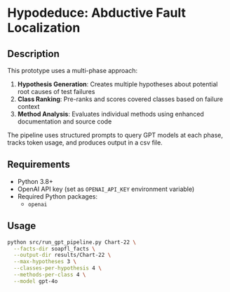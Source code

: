 # Hypodeduce: Abductive Fault Localization

## Description

This prototype uses a multi-phase approach:

1. **Hypothesis Generation**: Creates multiple hypotheses about potential root causes of test failures
2. **Class Ranking**: Pre-ranks and scores covered classes based on failure context
3. **Method Analysis**: Evaluates individual methods using enhanced documentation and source code

The pipeline uses structured prompts to query GPT models at each phase, tracks token usage, and produces output in a csv file.

## Requirements

- Python 3.8+
- OpenAI API key (set as `OPENAI_API_KEY` environment variable)
- Required Python packages:
  - `openai`


## Usage

```bash
python src/run_gpt_pipeline.py Chart-22 \
  --facts-dir soapfl_facts \
  --output-dir results/Chart-22 \
  --max-hypotheses 3 \
  --classes-per-hypothesis 4 \
  --methods-per-class 4 \
  --model gpt-4o
```

